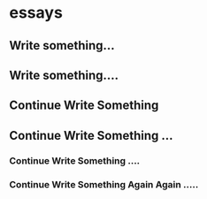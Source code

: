 # essays
## Write something...
## Write something....
## Continue Write Something
## Continue Write Something ...
### Continue Write Something ....
### Continue Write Something Again Again .....
